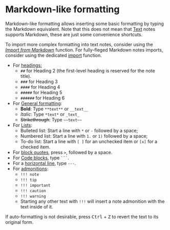 # Markdown-like formatting
Markdown-like formatting allows inserting some basic formatting by typing the Markdown equivalent. Note that this does not mean that <a class="reference-link" href="../Text.md">Text</a> notes supports Markdown, these are just some convenience shortcuts.

To import more complex formatting into text notes, consider using the [_Import from Markdown_](Other%20features.md) function. For fully-fleged Markdown notes imports, consider using the dedicated [import](../../Basic%20Concepts%20and%20Features/Import%20%26%20Export/Markdown.md) function.

*   For [headings:](General%20formatting.md)
    *   `##` for Heading 2 (the first-level heading is reserved for the note title).
    *   `###` for Heading 3
    *   `####` for Heading 4
    *   `#####` for Heading 5
    *   `######` for Heading 6
*   For <a class="reference-link" href="General%20formatting.md">General formatting</a>:
    *   **Bold**: Type `**text**` or `__text__`
    *   _Italic_: Type `*text*` or `_text_`
    *   ~~Strikethrough~~: Type `~~text~~`
*   For <a class="reference-link" href="Lists.md">Lists</a>:
    *   Bulleted list: Start a line with `*` or `-` followed by a space;
    *   Numbered list: Start a line with `1.` or `1)` followed by a space;
    *   To-do list: Start a line with `[ ]` for an unchecked item or `[x]` for a checked item.
*   For [block quotes](Block%20quotes%20%26%20admonitions.md), press `>`, followed by a space.
*   For <a class="reference-link" href="Developer-specific%20formatting/Code%20blocks.md">Code blocks</a>, type ` ``` `.
*   For a [horizontal line](Other%20features.md), type `---`.
*   For [admonitions](Block%20quotes%20%26%20admonitions.md):
    *   `!!! note`
    *   `!!! tip`
    *   `!!! important`
    *   `!!! caution`
    *   `!!! warning`
    *   Starting any other text with `!!!` will insert a note admonition with the text inside of it.

If auto-formatting is not desirable, press <kbd>Ctrl</kbd> + <kbd>Z</kbd> to revert the text to its original form.